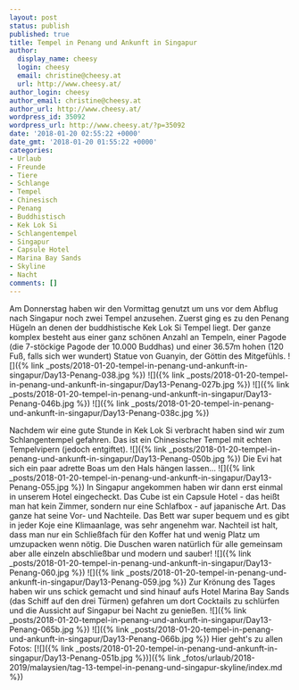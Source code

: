 ```yaml
---
layout: post
status: publish
published: true
title: Tempel in Penang und Ankunft in Singapur
author:
  display_name: cheesy
  login: cheesy
  email: christine@cheesy.at
  url: http://www.cheesy.at/
author_login: cheesy
author_email: christine@cheesy.at
author_url: http://www.cheesy.at/
wordpress_id: 35092
wordpress_url: http://www.cheesy.at/?p=35092
date: '2018-01-20 02:55:22 +0000'
date_gmt: '2018-01-20 01:55:22 +0000'
categories:
- Urlaub
- Freunde
- Tiere
- Schlange
- Tempel
- Chinesisch
- Penang
- Buddhistisch
- Kek Lok Si
- Schlangentempel
- Singapur
- Capsule Hotel
- Marina Bay Sands
- Skyline
- Nacht
comments: []
---
```

Am Donnerstag haben wir den Vormittag genutzt um uns vor dem Abflug nach Singapur noch zwei Tempel anzusehen.
Zuerst ging es zu den Penang Hügeln an denen der buddhistische Kek Lok Si Tempel liegt. Der ganze komplex besteht aus einer ganz schönen Anzahl an Tempeln, einer Pagode (die 7-stöckige Pagode der 10.000 Buddhas) und einer 36.57m hohen (120 Fuß, falls sich wer wundert) Statue von Guanyin, der Göttin des Mitgefühls.
![]({% link _posts/2018-01-20-tempel-in-penang-und-ankunft-in-singapur/Day13-Penang-038.jpg %})
![]({% link _posts/2018-01-20-tempel-in-penang-und-ankunft-in-singapur/Day13-Penang-027b.jpg %})
![]({% link _posts/2018-01-20-tempel-in-penang-und-ankunft-in-singapur/Day13-Penang-046b.jpg %})
![]({% link _posts/2018-01-20-tempel-in-penang-und-ankunft-in-singapur/Day13-Penang-038c.jpg %})
<!--more-->
Nachdem wir eine gute Stunde in Kek Lok Si verbracht haben sind wir zum Schlangentempel gefahren. Das ist ein Chinesischer Tempel mit echten Tempelvipern (jedoch entgiftet).
![]({% link _posts/2018-01-20-tempel-in-penang-und-ankunft-in-singapur/Day13-Penang-050b.jpg %})
Die Evi hat sich ein paar adrette Boas um den Hals hängen lassen...
![]({% link _posts/2018-01-20-tempel-in-penang-und-ankunft-in-singapur/Day13-Penang-055.jpg %})
In Singapur angekommen haben wir dann erst einmal in unserem Hotel eingecheckt. Das Cube ist ein Capsule Hotel - das heißt man hat kein Zimmer, sondern nur eine Schlafbox - auf japanische Art. Das ganze hat seine Vor- und Nachteile. Das Bett war super bequem und es gibt in jeder Koje eine Klimaanlage, was sehr angenehm war. Nachteil ist halt, dass man nur ein Schließfach für den Koffer hat und wenig Platz um umzupacken wenn nötig. Die Duschen waren natürlich für alle gemeinsam aber alle einzeln abschließbar und modern und sauber!
![]({% link _posts/2018-01-20-tempel-in-penang-und-ankunft-in-singapur/Day13-Penang-060.jpg %})
![]({% link _posts/2018-01-20-tempel-in-penang-und-ankunft-in-singapur/Day13-Penang-059.jpg %})
Zur Krönung des Tages haben wir uns schick gemacht und sind hinauf aufs Hotel Marina Bay Sands (das Schiff auf den drei Türmen) gefahren um dort Cocktails zu schlürfen und die Aussicht auf Singapur bei Nacht zu genießen.
![]({% link _posts/2018-01-20-tempel-in-penang-und-ankunft-in-singapur/Day13-Penang-065b.jpg %})
![]({% link _posts/2018-01-20-tempel-in-penang-und-ankunft-in-singapur/Day13-Penang-066b.jpg %})
Hier geht's zu allen Fotos:
[![]({% link _posts/2018-01-20-tempel-in-penang-und-ankunft-in-singapur/Day13-Penang-051b.jpg %})]({% link _fotos/urlaub/2018-2019/malaysien/tag-13-tempel-in-penang-und-singapur-skyline/index.md %})

